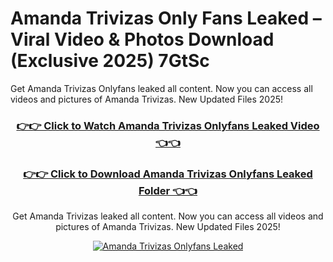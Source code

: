 # Amanda Trivizas Only Fans Leaked – Viral Video & Photos Download (Exclusive 2025) 7GtSc

Get Amanda Trivizas Onlyfans leaked all content. Now you can access all videos and pictures of Amanda Trivizas. New Updated Files 2025!  
<div align="center">
  
### [👉👉 Click to Watch Amanda Trivizas Onlyfans Leaked Video 👈👈](https://links2leaks.com?utm_source=amandatrivizas&utm_medium=gitshort)  
### [👉👉 Click to Download Amanda Trivizas Onlyfans Leaked Folder 👈👈](https://links2leaks.com?utm_source=amandatrivizas&utm_medium=gitshort)  

Get Amanda Trivizas leaked all content. Now you can access all videos and pictures of Amanda Trivizas. New Updated Files 2025!  

[![Amanda Trivizas Onlyfans Leaked](https://i.ibb.co/93hzkbrt/l2l.gif)](https://links2leaks.com?utm_source=amandatrivizas&utm_medium=gitshort)  

</div>
